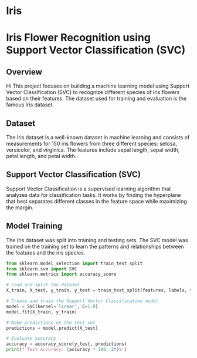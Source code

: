 # Iris
# Iris Flower Recognition using Support Vector Classification (SVC)

## Overview

Hi
This project focuses on building a machine learning model using Support Vector Classification (SVC) to recognize different species of iris flowers based on their features. The dataset used for training and evaluation is the famous Iris dataset.

## Dataset

The Iris dataset is a well-known dataset in machine learning and consists of measurements for 150 iris flowers from three different species: setosa, versicolor, and virginica. The features include sepal length, sepal width, petal length, and petal width.

## Support Vector Classification (SVC)

Support Vector Classification is a supervised learning algorithm that analyzes data for classification tasks. It works by finding the hyperplane that best separates different classes in the feature space while maximizing the margin.

## Model Training

The Iris dataset was split into training and testing sets. The SVC model was trained on the training set to learn the patterns and relationships between the features and the iris species.

```python
from sklearn.model_selection import train_test_split
from sklearn.svm import SVC
from sklearn.metrics import accuracy_score

# Load and split the dataset
X_train, X_test, y_train, y_test = train_test_split(features, labels, test_size=0.2, random_state=42)

# Create and train the Support Vector Classification model
model = SVC(kernel='linear', C=1.0)
model.fit(X_train, y_train)

# Make predictions on the test set
predictions = model.predict(X_test)

# Evaluate accuracy
accuracy = accuracy_score(y_test, predictions)
print(f'Test Accuracy: {accuracy * 100:.2f}%')

